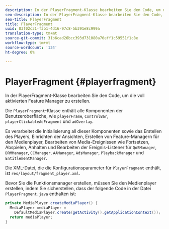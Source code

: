 ```yaml
---
description: In der PlayerFragment-Klasse bearbeiten Sie den Code, um die voll aktivierten Feature Manager zu erstellen.
seo-description: In der PlayerFragment-Klasse bearbeiten Sie den Code, um die voll aktivierten Feature Manager zu erstellen.
seo-title: PlayerFragment
title: PlayerFragment
uuid: 83f02c31-f3b1-4d16-97c8-5b391e8c999a
translation-type: tm+mt
source-git-commit: 31b6cad26bcc393d731080a70eff1c59551f1c8e
workflow-type: tm+mt
source-wordcount: '134'
ht-degree: 0%

---
```



# PlayerFragment {#playerfragment}

In der PlayerFragment-Klasse bearbeiten Sie den Code, um die voll aktivierten Feature Manager zu erstellen.

Die `PlayerFragment`-Klasse enthält alle Komponenten der Benutzeroberfläche, wie `playerFrame`, `ControlBar`, `playerClickableAdFragment` und `adOverlay`.

Es verarbeitet die Initialisierung all dieser Komponenten sowie das Erstellen des Players, Einrichten der Ansichten, Erstellen von Feature-Managern für den Medienplayer, Bearbeiten von Media-Ereignissen wie Fortsetzen, Abspielen, Anhalten und Bearbeiten der Ereignis-Listener für `QoSManager`, `DRMManager`, `CCManager`, `AAManager`, `AdsManager`, `PlaybackManager` und `EntitlementManager`.

Die XML-Datei, die die Konfigurationsparameter für `PlayerFragment` enthält, ist `res/layout/fragment_player.xml`.

Bevor Sie die Funktionsmanager erstellen, müssen Sie den Medienplayer erstellen, indem Sie sicherstellen, dass der folgende Code in der Datei `PlayerFragment.java` enthalten ist:

```java
private MediaPlayer createMediaPlayer() { 
  MediaPlayer mediaPlayer =  
    DefaultMediaPlayer.create(getActivity().getApplicationContext()); 
  return mediaPlayer; 
}
```
